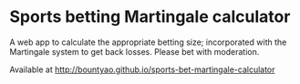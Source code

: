 # Sports betting Martingale calculator
A web app to calculate the appropriate betting size; incorporated with the Martingale system to get back losses. 
Please bet with moderation.

Available at http://bountyao.github.io/sports-bet-martingale-calculator